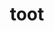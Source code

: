 ---
category: 4-letters
denotation: null
name: toot
reference_link: https://www.etymonline.com/word/toot
root_language: null
root_name: null
title: toot
type: free
word_sums:
- respelling: toot
  sum: 'Toot + '
---